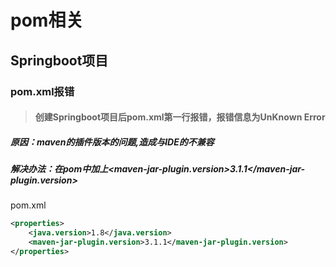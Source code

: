 # pom相关

## Springboot项目

### pom.xml报错

>#### 创建Springboot项目后pom.xml第一行报错，报错信息为UnKnown Error

##### 原因：maven的插件版本的问题,造成与IDE的不兼容

##### 解决办法：在pom中加上<maven-jar-plugin.version>3.1.1</maven-jar-plugin.version>

<p>pom.xml</p>

```xml
<properties>
    <java.version>1.8</java.version>
    <maven-jar-plugin.version>3.1.1</maven-jar-plugin.version>
</properties>
```

